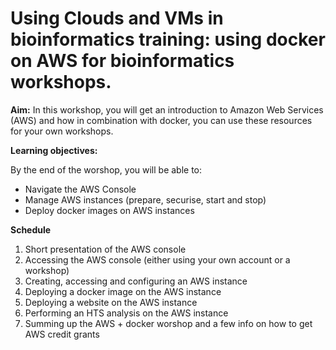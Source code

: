 # Using Clouds and VMs in bioinformatics training: using docker on AWS for bioinformatics workshops.

__Aim:__ In this workshop, you will get an introduction to Amazon Web Services (AWS) and how in combination with docker, you can use these resources for your own workshops.

__Learning objectives:__

By the end of the worshop, you will be able to:

* Navigate the AWS Console
* Manage AWS instances (prepare, securise, start and stop)
* Deploy docker images on AWS instances

__Schedule__

1. Short presentation of the AWS console
2. Accessing the AWS console (either using your own account or a workshop)
3. Creating, accessing and configuring an AWS instance
4. Deploying a docker image on the AWS instance
4. Deploying a website on the AWS instance
5. Performing an HTS analysis on the AWS instance
6. Summing up the AWS + docker worshop and a few info on how to get AWS credit grants